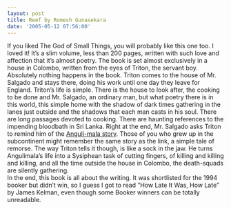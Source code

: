 ```yaml
---
layout: post
title: Reef by Romesh Gunasekara
date: '2005-05-12 07:56:00'
---
```


If you liked The God of Small Things, you will probably like this one too. I loved it! It&rsquo;s a slim volume, less than 200 pages, written with such love and affection that it&rsquo;s almost poetry. The book is set almost exclusively in a house in Colombo, written from the eyes of Triton, the servant boy. Absolutely nothing happens in the book. Triton comes to the house of Mr. Salgado and stays there, doing his work until one day they leave for England. Triton&rsquo;s life is simple. There is the house to look after, the cooking to be done and Mr. Salgado, an ordinary man, but what poetry there is in this world, this simple home with the shadow of dark times gathering in the lanes just outside and the shadows that each man casts in his soul. There are long passages devoted to cooking. There are haunting references to the impending bloodbath in Sri Lanka. Right at the end, Mr. Salgado asks Triton to remind him of the <a href="http://www.buddhistinformation.com/ida_b_wells_memorial_sutra_library/angulimala_sutta.htm" target="_blank">Anguli-mala story</a>. Those of you who grew up in the subcontinent might remember the same story as the link, a simple tale of remorse. The way Triton tells it though, is like a sock in the jaw. He turns Angulimala&rsquo;s life into a Sysiphean task of cutting fingers, of killing and killing and killing, and all the time outside the house in Colombo, the death-squads are silently gathering.<br/>
 In the end, this book is all about the writing. It was shortlisted for the 1994 booker but didn&rsquo;t win, so I guess I got to read &ldquo;How Late It Was, How Late&rdquo; by James Kelman, even though some Booker winners can be totally unreadable.